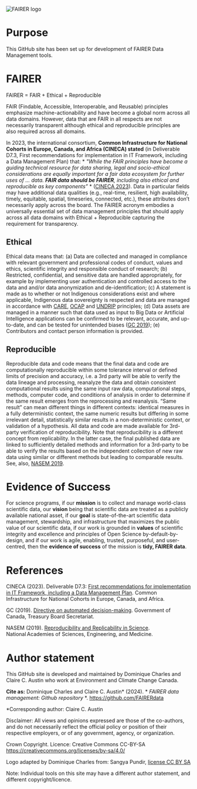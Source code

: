 ![FAIRER logo](https://github.com/FAIRERdata/FAIRERdata/assets/159581967/601244a7-c159-4fcd-9966-20713cd14d3c)

# Purpose
This GitHub site has been set up for development of FAIRER Data Management tools.
# FAIRER
FAIRER = FAIR + Ethical + Reproducible 

FAIR (Findable, Accessible, Interoperable, and Reusable) principles emphasize machine-actionability and have become a global norm across all data domains. However, data that are FAIR in all respects are not necessarily transparent although ethical and reproducible principles are also required across all domains. 

In 2023, the international consortium, **Common Infrastructure for National Cohorts in Europe, Canada, and Africa (CINECA) stated** (in Deliverable D7.3, First recommendations for implementation in IT Framework, including a Data Management Plan) that: * *"While the FAIR principles have become a guiding technical resource for data sharing, legal and socio-ethical considerations are equally important for a fair data ecosystem for further uses of … data. **FAIR data should be FAIRER**, including also ethical and reproducible as key components”* * ([CINECA 2023](https://zenodo.org/records/7680755#.ZEf45_zMJnI)). Data in particular fields may have additional data qualities (e.g., real-time, resilient, high availability, timely, equitable, spatial, timeseries, connected, etc.), these attributes don’t necessarily apply across the board. The FAIRER acronym embodies a universally essential set of data management principles that should apply across all data domains with Ethical + Reproducible capturing the requirement for transparency.  
## Ethical 
Ethical data means that: (a) Data are collected and managed in compliance with relevant government and professional codes of conduct, values and ethics, scientific integrity and responsible conduct of research; (b) Restricted, confidential, and sensitive data are handled appropriately, for example by implementing user authentication and controlled access to the data and and/or data anonymization and de-identification; (c) A statement is made as to whether or not Indigenous considerations exist and where applicable, Indigenous data sovereignty is respected and data are managed in accordance with [CARE](https://www.gida-global.org/care), [OCAP](https://fnigc.ca/ocap-training/) and [UNDRIP](https://www.un.org/development/desa/indigenouspeoples/wp-content/uploads/sites/19/2018/11/UNDRIP_E_web.pdf) principles; (d) Data assets are managed in a manner such that data used as input to Big Data or Artificial Intelligence applications can be confirmed to be relevant, accurate, and up-to-date, and can be tested for unintended biases ([GC 2019](https://www.tbs-sct.canada.ca/pol/doc-eng.aspx?id=32592)); (e) Contributors and contact person information is provided.
## Reproducible  
Reproducible data and code means that the final data and code are computationally reproducible within some tolerance interval or defined limits of precision and accuracy, i.e. a 3rd party will be able to verify the data lineage and processing, reanalyze the data and obtain consistent computational results using the same input raw data, computational steps, methods, computer code, and conditions of analysis in order to determine if the same result emerges from the reprocessing and reanalysis. “Same result” can mean different things in different contexts: identical measures in a fully deterministic context, the same numeric results but differing in some irrelevant detail, statistically similar results in a non-deterministic context, or validation of a hypothesis. All data and code are made available for 3rd-party verification of reproducibility. Note that reproducibility is a different concept from replicability. In the latter case, the final published data are linked to sufficiently detailed methods and information for a 3rd-party to be able to verify the results based on the independent collection of new raw data using similar or different methods but leading to comparable results. See, also, [NASEM 2019](https://sites.nationalacademies.org/sites/reproducibility-in-science/index.htm).  
# Evidence of Success
For science programs, if our **mission** is to collect and manage world-class scientific data, our **vision** being that scientific data are treated as a publicly available national asset, if our **goal** is state-of-the-art scientific data management, stewardship, and infrastructure that maximizes the public value of our scientific data, if our work is grounded in **values** of scientific integrity and excellence and principles of Open Science by-default-by-design, and if our work is agile, enabling, trusted, purposeful, and user-centred, then the **evidence of success** of the mission is **tidy, FAIRER data**.
# References
CINECA (2023). Deliverable D7.3: [First recommendations for implementation in IT Framework, including a Data Management Plan](https://zenodo.org/records/7680755#.ZEf45_zMJnI). Common Infrastructure for National Cohorts in Europe, Canada, and Africa. 

GC (2019). [Directive on automated decision-making](https://www.tbs-sct.canada.ca/pol/doc-eng.aspx?id=32592). Government of Canada, Treasury Board Secretariat.

NASEM (2019). [Reproducibility and Replicability in Science](https://doi.org/10.17226/25303). National Academies of Sciences, Engineering, and Medicine. 
# Author statement
This GitHub site is developed and maintained by Dominique Charles and Claire C. Austin who work at Environment and Climate Change Canada.

**Cite as:** Dominique Charles and Claire C. Austin* (2024). * *FAIRER data management: Github repository* *. https://github.com/FAIRERdata 

*Corresponding author: Claire C. Austin

Disclaimer:  All views and opinions expressed are those of the co-authors, and do not necessarily reflect the official policy or position of their respective employers, or of any government, agency, or organization.

Crown Copyright. Licence: Creative Commons CC-BY-SA https://creativecommons.org/licenses/by-sa/4.0/

Logo adapted by Dominique Charles from:  Sangya Pundir, [license CC BY SA]([https://pages.github.com/](https://creativecommons.org/licenses/by-sa/4.0/deed.en)https://creativecommons.org/licenses/by-sa/4.0/deed.en)

Note: Individual tools on this site may have a different author statement, and different copyright/licence.
